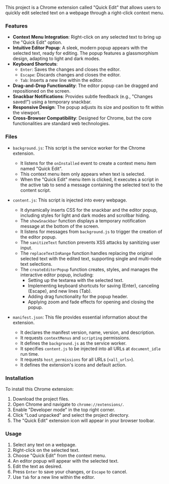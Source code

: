This project is a Chrome extension called "Quick Edit" that allows users to quickly edit selected text on a webpage through a right-click context menu.

### Features
* **Context Menu Integration**: Right-click on any selected text to bring up the "Quick Edit" option.
* **Intuitive Editor Popup**: A sleek, modern popup appears with the selected text, ready for editing. The popup features a glassmorphism design, adapting to light and dark modes.
* **Keyboard Shortcuts**:
    * `Enter`: Saves the changes and closes the editor.
    * `Escape`: Discards changes and closes the editor.
    * `Tab`: Inserts a new line within the editor.
* **Drag-and-Drop Functionality**: The editor popup can be dragged and repositioned on the screen.
* **Snackbar Notifications**: Provides subtle feedback (e.g., "Changes saved!") using a temporary snackbar.
* **Responsive Design**: The popup adjusts its size and position to fit within the viewport.
* **Cross-Browser Compatibility**: Designed for Chrome, but the core functionalities are standard web technologies.

### Files

* `background.js`: This script is the service worker for the Chrome extension.
    * It listens for the `onInstalled` event to create a context menu item named "Quick Edit".
    * This context menu item only appears when text is selected.
    * When the "Quick Edit" menu item is clicked, it executes a script in the active tab to send a message containing the selected text to the content script.

* `content.js`: This script is injected into every webpage.
    * It dynamically inserts CSS for the snackbar and the editor popup, including styles for light and dark modes and scrollbar hiding.
    * The `showSnackbar` function displays a temporary notification message at the bottom of the screen.
    * It listens for messages from `background.js` to trigger the creation of the editor popup.
    * The `sanitizeText` function prevents XSS attacks by sanitizing user input.
    * The `replaceTextInRange` function handles replacing the original selected text with the edited text, supporting single and multi-node text selections.
    * The `createEditorPopup` function creates, styles, and manages the interactive editor popup, including:
        * Setting up the textarea with the selected text.
        * Implementing keyboard shortcuts for saving (Enter), canceling (Escape), and new lines (Tab).
        * Adding drag functionality for the popup header.
        * Applying zoom and fade effects for opening and closing the popup.

* `manifest.json`: This file provides essential information about the extension.
    * It declares the manifest version, name, version, and description.
    * It requests `contextMenus` and `scripting` permissions.
    * It defines the `background.js` as the service worker.
    * It specifies `content.js` to be injected into all URLs at `document_idle` run time.
    * It requests `host_permissions` for all URLs (`<all_urls>`).
    * It defines the extension's icons and default action.

### Installation

To install this Chrome extension:

1.  Download the project files.
2.  Open Chrome and navigate to `chrome://extensions/`.
3.  Enable "Developer mode" in the top right corner.
4.  Click "Load unpacked" and select the project directory.
5.  The "Quick Edit" extension icon will appear in your browser toolbar.

### Usage

1.  Select any text on a webpage.
2.  Right-click on the selected text.
3.  Choose "Quick Edit" from the context menu.
4.  An editor popup will appear with the selected text.
5.  Edit the text as desired.
6.  Press `Enter` to save your changes, or `Escape` to cancel.
7.  Use `Tab` for a new line within the editor.
